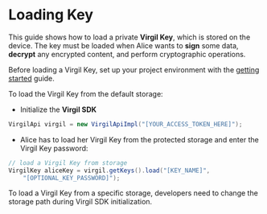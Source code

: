 # Loading Key

This guide shows how to load a private **Virgil Key**, which is stored on the device. The key must be loaded when Alice wants to **sign** some data, **decrypt** any encrypted content, and perform cryptographic operations.

Before loading a Virgil Key, set up your project environment with the [getting started](/docs/guides/configuration/client-configuration.md) guide.

To load the Virgil Key from the default storage:

- Initialize the **Virgil SDK**

```java
VirgilApi virgil = new VirgilApiImpl("[YOUR_ACCESS_TOKEN_HERE]");
```

- Alice has to load her Virgil Key from the protected storage and enter the Virgil Key password:

```java
// load a Virgil Key from storage
VirgilKey aliceKey = virgil.getKeys().load("[KEY_NAME]",
    "[OPTIONAL_KEY_PASSWORD]");
```

To load a Virgil Key from a specific storage, developers need to change the storage path during Virgil SDK initialization.
